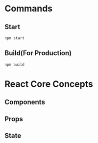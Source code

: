 # Commands
## Start 
```react
npm start
```
## Build(For Production)
```react
npm build
```

# React Core Concepts
## Components
## Props
## State
